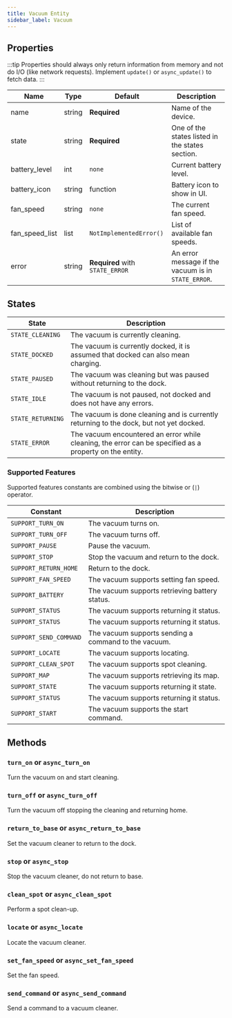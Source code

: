 ```yaml
---
title: Vacuum Entity
sidebar_label: Vacuum
---
```


## Properties

:::tip
Properties should always only return information from memory and not do I/O (like network requests). Implement `update()` or `async_update()` to fetch data.
:::

| Name | Type | Default | Description
| ---- | ---- | ------- | -----------
| name | string | **Required** | Name of the device.
| state | string | **Required** | One of the states listed in the states section.
| battery_level | int | `none` | Current battery level.
| battery_icon | string | function | Battery icon to show in UI.
| fan_speed | string | `none` | The current fan speed.
| fan_speed_list | list | `NotImplementedError()`| List of available fan speeds.
| error | string | **Required** with `STATE_ERROR` | An error message if the vacuum is in `STATE_ERROR`.

## States

| State | Description
| ----- | -----------
| `STATE_CLEANING` | The vacuum is currently cleaning.
| `STATE_DOCKED` | The vacuum is currently docked, it is assumed that docked can also mean charging.
| `STATE_PAUSED` | The vacuum was cleaning but was paused without returning to the dock.
| `STATE_IDLE` | The vacuum is not paused, not docked and does not have any errors.
| `STATE_RETURNING` | The vacuum is done cleaning and is currently returning to the dock, but not yet docked.
| `STATE_ERROR` | The vacuum encountered an error while cleaning, the error can be specified as a property on the entity.

### Supported Features

Supported features constants are combined using the bitwise or (`|`) operator.

| Constant | Description |
|----------|--------------------------------------|
| `SUPPORT_TURN_ON` |The vacuum turns on.
| `SUPPORT_TURN_OFF` |The vacuum turns off.
| `SUPPORT_PAUSE` | Pause the vacuum.
| `SUPPORT_STOP` | Stop the vacuum and return to the dock.
| `SUPPORT_RETURN_HOME` | Return to the dock.
| `SUPPORT_FAN_SPEED` | The vacuum supports setting fan speed.
| `SUPPORT_BATTERY` | The vacuum supports retrieving battery status.
| `SUPPORT_STATUS` | The vacuum supports returning it status.
| `SUPPORT_STATUS` | The vacuum supports returning it status.
| `SUPPORT_SEND_COMMAND` | The vacuum supports sending a command to the vacuum.
| `SUPPORT_LOCATE` | The vacuum supports locating.
| `SUPPORT_CLEAN_SPOT` | The vacuum supports spot cleaning.
| `SUPPORT_MAP` | The vacuum supports retrieving its map.
| `SUPPORT_STATE` | The vacuum supports returning it state.
| `SUPPORT_STATUS` | The vacuum supports returning it status.
| `SUPPORT_START` | The vacuum supports the start command.

## Methods

### `turn_on` or `async_turn_on`

Turn the vacuum on and start cleaning.

### `turn_off` or `async_turn_off`

Turn the vacuum off stopping the cleaning and returning home.

### `return_to_base` or `async_return_to_base`

Set the vacuum cleaner to return to the dock.

### `stop` or `async_stop`

Stop the vacuum cleaner, do not return to base.

### `clean_spot` or `async_clean_spot`

Perform a spot clean-up.

### `locate` or `async_locate`

Locate the vacuum cleaner.

### `set_fan_speed` or `async_set_fan_speed`

Set the fan speed.

### `send_command` or `async_send_command`

Send a command to a vacuum cleaner.
